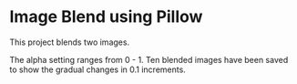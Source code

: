 # Image Blend using Pillow

This project blends two images. 

The alpha setting ranges from 0 - 1. Ten blended images have been saved to show the gradual changes in 0.1 increments.